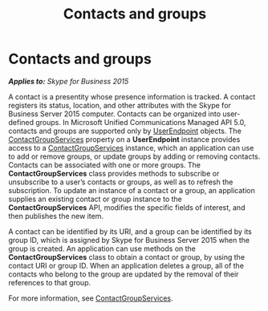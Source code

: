﻿---
title: Contacts and groups
TOCTitle: Contacts and groups
ms:assetid: 7a28afda-a9e1-43aa-b5ec-cc403ecb8df2
ms:mtpsurl: https://msdn.microsoft.com/en-us/library/Dn465965(v=office.16)
ms:contentKeyID: 65239883
ms.date: 07/27/2015
mtps_version: v=office.16
---

# Contacts and groups


_**Applies to:** Skype for Business 2015_

A contact is a presentity whose presence information is tracked. A contact registers its status, location, and other attributes with the Skype for Business Server 2015 computer. Contacts can be organized into user-defined groups. In Microsoft Unified Communications Managed API 5.0, contacts and groups are supported only by [UserEndpoint](https://msdn.microsoft.com/en-us/library/hh348819\(v=office.16\)) objects. The [ContactGroupServices](https://msdn.microsoft.com/en-us/library/hh383122\(v=office.16\)) property on a **UserEndpoint** instance provides access to a [ContactGroupServices](https://msdn.microsoft.com/en-us/library/hh381099\(v=office.16\)) instance, which an application can use to add or remove groups, or update groups by adding or removing contacts. Contacts can be associated with one or more groups. The **ContactGroupServices** class provides methods to subscribe or unsubscribe to a user’s contacts or groups, as well as to refresh the subscription. To update an instance of a contact or a group, an application supplies an existing contact or group instance to the **ContactGroupServices** API, modifies the specific fields of interest, and then publishes the new item.

A contact can be identified by its URI, and a group can be identified by its group ID, which is assigned by Skype for Business Server 2015 when the group is created. An application can use methods on the **ContactGroupServices** class to obtain a contact or group, by using the contact URI or group ID. When an application deletes a group, all of the contacts who belong to the group are updated by the removal of their references to that group.

For more information, see [ContactGroupServices](contactgroupservices.md).

